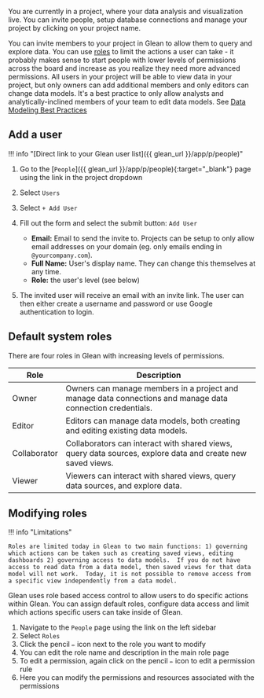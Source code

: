 You are currently in a project, where your data analysis and visualization live. You can invite people, setup database connections and manage your project by clicking on your project name.

You can invite members to your project in Glean to allow them to query and explore data. You can use [roles](#default-system-roles) to limit the actions a user can take - it probably makes sense to start people with lower levels of permissions across the board and increase as you realize they need more advanced permissions. All users in your project will be able to view data in your project, but only owners can add additional members and only editors can change data models. It's a best practice to only allow analysts and analytically-inclined members of your team to edit data models. See [Data Modeling Best Practices](../../guides/data-modeling-best-practices.md)

## Add a user

!!! info "[Direct link to your Glean user list]({{ glean_url }}/app/p/people)"

1. Go to the [`People`]({{ glean_url }}/app/p/people){:target="\_blank"} page using the link in the project dropdown
2. Select `Users`
3. Select `+ Add User`
4. Fill out the form and select the submit button: `Add User`

   - **Email:** Email to send the invite to. Projects can be setup to only allow
     email addresses on your domain (eg. only emails ending in `@yourcompany.com`).
   - **Full Name:** User's display name. They can change this themselves at any time.
   - **Role:** the user's level (see below)

5. The invited user will receive an email with an invite link.
   The user can then either create a username and password or use Google authentication to login.

## Default system roles

There are four roles in Glean with increasing levels of permissions.

| Role         | Description                                                                                                |
| ------------ | ---------------------------------------------------------------------------------------------------------- |
| Owner        | Owners can manage members in a project and manage data connections and manage data connection credentials. |
| Editor       | Editors can manage data models, both creating and editing existing data models.                            |
| Collaborator | Collaborators can interact with shared views, query data sources, explore data and create new saved views. |
| Viewer       | Viewers can interact with shared views, query data sources, and explore data.                              |

## Modifying roles

!!! info "Limitations"

    Roles are limited today in Glean to two main functions: 1) governing which actions can be taken such as creating saved views, editing dashboards 2) governing access to data models.  If you do not have access to read data from a data model, then saved views for that data model will not work.  Today, it is not possible to remove access from a specific view independently from a data model.

Glean uses role based access control to allow users to do specific actions within Glean. You can assign default roles, configure data access and limit which actions specific users can take inside of Glean.

1. Navigate to the `People` page using the link on the left sidebar
2. Select `Roles`
3. Click the pencil `✏️` icon next to the role you want to modify
4. You can edit the role name and description in the main role page
5. To edit a permission, again click on the pencil `✏️` icon to edit a permission rule
6. Here you can modify the permissions and resources associated with the permissions
